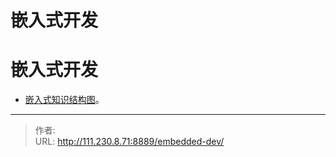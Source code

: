 # 嵌入式开发


<!--more-->
# 嵌入式开发
- [嵌入式知识结构图](/main-embedded)。


---

> 作者:   
> URL: http://111.230.8.71:8889/embedded-dev/  

